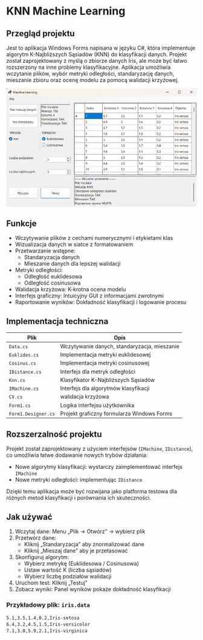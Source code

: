 # KNN Machine Learning

## Przegląd projektu

Jest to aplikacja Windows Forms napisana w języku C#, która implementuje algorytm K-Najbliższych Sąsiadów (KNN) do klasyfikacji danych. Projekt został zaprojektowany z myślą o zbiorze danych Iris, ale może być łatwo rozszerzony na inne problemy klasyfikacyjne. Aplikacja umożliwia wczytanie plików, wybór metryki odległości, standaryzację danych, mieszanie zbioru oraz ocenę modelu za pomocą walidacji krzyżowej.



![App](./images/app.png)



## Funkcje

- Wczytywanie plików z cechami numerycznymi i etykietami klas
- Wizualizacja danych w siatce z formatowaniem
- Przetwarzanie wstępne:
  - Standaryzacja danych
  - Mieszanie danych dla lepszej walidacji
- Metryki odległości:
  - Odległość euklidesowa
  - Odległość cosinusowa
- Walidacja krzyżowa: K-krotna ocena modelu
- Interfejs graficzny: Intuicyjny GUI z informacjami zwrotnymi
- Raportowanie wyników: Dokładność klasyfikacji i logowanie procesu



## Implementacja techniczna


| Plik                | Opis                                                                 |
|---------------------|----------------------------------------------------------------------|
| `Data.cs`           | Wczytywanie danych, standaryzacja, mieszanie                        |
| `Euklides.cs`       | Implementacja metryki euklidesowej                                   |
| `Cosinus.cs`        | Implementacja metryki cosinusowej                                    |
| `IDistance.cs`      | Interfejs dla metryk odległości                                      |
| `Knn.cs`            | Klasyfikator K-Najbliższych Sąsiadów                                 |
| `IMachine.cs`       | Interfejs dla algorytmów klasyfikacji                                |
| `CV.cs`             | walidacja krzyżowa                                          |
| `Form1.cs`          | Logika interfejsu użytkownika                                        |
| `Form1.Designer.cs` | Projekt graficzny formularza Windows Forms                          |



## Rozszerzalność projektu

Projekt został zaprojektowany z użyciem interfejsów (`IMachine`, `IDistance`), co umożliwia łatwe dodawanie nowych trybów działania:

- Nowe algorytmy klasyfikacji: wystarczy zaimplementować interfejs `IMachine`
- Nowe metryki odległości: implementując `IDistance`

Dzięki temu aplikacja może być rozwijana jako platforma testowa dla różnych metod klasyfikacji i porównania ich skuteczności.



## Jak używać

1. Wczytaj dane: Menu „Plik → Otwórz” → wybierz plik
2. Przetwórz dane:
   - Kliknij „Standaryzacja” aby znormalizować dane
   - Kliknij „Mieszaj dane” aby je przetasować
3. Skonfiguruj algorytm:
   - Wybierz metrykę (Euklidesowa / Cosinusowa)
   - Ustaw wartość K (liczba sąsiadów)
   - Wybierz liczbę podziałów walidacji
4. Uruchom test: Kliknij „Testuj”
5. Zobacz wyniki: Panel wyników pokaże dokładność klasyfikacji





### Przykładowy plik: `iris.data`
```bash
5.1,3.5,1.4,0.2,Iris-setosa
6.4,3.2,4.5,1.5,Iris-versicolor
7.1,3.0,5.9,2.1,Iris-virginica
```
 